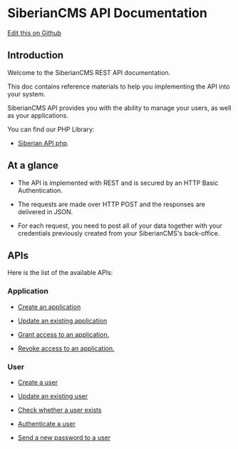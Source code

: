# SiberianCMS API Documentation

[Edit this on Github](https://github.com/Xtraball/SiberianCMS-Doc/edit/master/docs/api.md)

## Introduction

Welcome to the SiberianCMS REST API documentation.

This doc contains reference materials to help you implementing the API into your system.

SiberianCMS API provides you with the ability to manage your users, as well as your applications.

You can find our PHP Library:
    
* [Siberian API php](https://github.com/Xtraball/siberiancms-api-php).

## At a glance

* The API is implemented with REST and is secured by an HTTP Basic Authentication.

* The requests are made over HTTP POST and the responses are delivered in JSON.

* For each request, you need to post all of your data together with your credentials previously created from your SiberianCMS's back-office.

## APIs

Here is the list of the available APIs:

### Application

* [Create an application](api/application#create)

* [Update an existing application](api/application#update)

* [Grant access to an application.](api/application#grant-user)

* [Revoke access to an application.](api/application#revoke-user)

### User

* [Create a user](api/user#create)

* [Update an existing user](api/user#update)

* [Check whether a user exists](api/user#exists)

* [Authenticate a user](api/user#authentication)

* [Send a new password to a user](api/user#forgot-password)